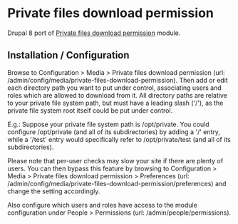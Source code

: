 # Private files download permission

Drupal 8 port of [Private files download permission](https://www.drupal.org/project/private_files_download_permission) module.

## Installation / Configuration

Browse to Configuration > Media > Private files download permission (url:
/admin/config/media/private-files-download-permission). Then add or edit each
directory path you want to put under control, associating users and roles which
are allowed to download from it.
All directory paths are relative to your private file system path, but must
have a leading slash ('/'), as the private file system root itself could be put
under control.

E.g.:
Suppose your private file system path is /opt/private.
You could configure /opt/private (and all of its subdirectories) by adding a
'/' entry, while a '/test' entry would specifically refer to /opt/private/test
(and all of its subdirectories).

Please note that per-user checks may slow your site if there are plenty of
users. You can then bypass this feature by browsing to Configuration > Media >
Private files download permission > Preferences (url:
/admin/config/media/private-files-download-permission/preferences) and change
the setting accordingly.

Also configure which users and roles have access to the module configuration
under People > Permissions (url: /admin/people/permissions).
